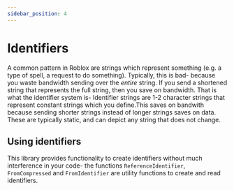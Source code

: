 ```yaml
---
sidebar_position: 4
---
```


# Identifiers
A common pattern in Roblox are strings which represent something (e.g. a type of spell, a request to do something). Typically, this is bad- because you waste bandwidth sending over the *entire* string. If you send a shortened string that represents the full string, then you save on bandwidth. That is what the identifier system is- Identifier strings are 1-2 character strings that represent constant strings which you define.This saves on bandwith because sending shorter strings instead of longer strings saves on data. These are typically static, and can depict any string that does not change.

## Using identifiers
This library provides functionality to create identifiers without much interference in your code- the functions `ReferenceIdentifier`, `FromCompressed` and `FromIdentifier` are utility functions to create and read identifiers.